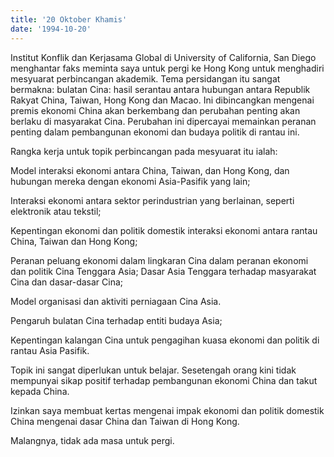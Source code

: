 ```yaml
---
title: '20 Oktober Khamis'
date: '1994-10-20'
---
```


Institut Konflik dan Kerjasama Global di University of California, San Diego menghantar faks meminta saya untuk pergi ke Hong Kong untuk menghadiri mesyuarat perbincangan akademik. Tema persidangan itu sangat bermakna: bulatan Cina: hasil serantau antara hubungan antara Republik Rakyat China, Taiwan, Hong Kong dan Macao. Ini dibincangkan mengenai premis ekonomi China akan berkembang dan perubahan penting akan berlaku di masyarakat Cina. Perubahan ini dipercayai memainkan peranan penting dalam pembangunan ekonomi dan budaya politik di rantau ini.

Rangka kerja untuk topik perbincangan pada mesyuarat itu ialah:

Model interaksi ekonomi antara China, Taiwan, dan Hong Kong, dan hubungan mereka dengan ekonomi Asia-Pasifik yang lain;

Interaksi ekonomi antara sektor perindustrian yang berlainan, seperti elektronik atau tekstil;

Kepentingan ekonomi dan politik domestik interaksi ekonomi antara rantau China, Taiwan dan Hong Kong;

Peranan peluang ekonomi dalam lingkaran Cina dalam peranan ekonomi dan politik Cina Tenggara Asia; Dasar Asia Tenggara terhadap masyarakat Cina dan dasar-dasar Cina;

Model organisasi dan aktiviti perniagaan Cina Asia.

Pengaruh bulatan Cina terhadap entiti budaya Asia;

Kepentingan kalangan Cina untuk pengagihan kuasa ekonomi dan politik di rantau Asia Pasifik.

Topik ini sangat diperlukan untuk belajar. Sesetengah orang kini tidak mempunyai sikap positif terhadap pembangunan ekonomi China dan takut kepada China.

Izinkan saya membuat kertas mengenai impak ekonomi dan politik domestik China mengenai dasar China dan Taiwan di Hong Kong.

Malangnya, tidak ada masa untuk pergi.

